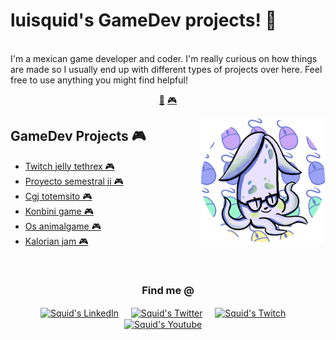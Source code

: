 # luisquid's GameDev projects! 👾


<br>I'm a mexican game developer and coder. I'm really curious on how things are made so I usually end up with different types of projects over here. Feel free to use anything you might find helpful!


<p align="center">
<a href="https://github.com/luisquid/luisquid/blob/master/bots.md">🤖</a>
<a href="https://github.com/luisquid/luisquid/blob/master/gamedev.md">🎮</a>
</p>


<a href="https://twitter.com/luisquid">
<img align="right" height="auto" width="200" src="https://github.com/luisquid/luisquid/raw/master/img/SquidPP_Circular.png"/>
</a>


## GameDev Projects 🎮
- [Twitch jelly tethrex  🎮](https://github.com/luisquid/twitch-jelly-tethrex) 
- [Proyecto semestral ii  🎮](https://github.com/luisquid/proyecto-semestral-ii) 
- [Cgj totemsito  🎮](https://github.com/luisquid/cgj-totemsito) 
- [Konbini game  🎮](https://github.com/luisquid/konbini-game) 
- [Os animalgame  🎮](https://github.com/luisquid/os-animalgame) 
- [Kalorian jam  🎮](https://github.com/luisquid/kalorian-jam) 



<br>

<div align="center">
<h3 align="center">Find me @</h3>
</div>
<p align="center">
<a href="https://www.linkedin.com/in/luis-bernardo-bazan-bravo-21b0b0117/" target="blank">
<img align="center" width="30px" alt="Squid's LinkedIn" src="https://www.vectorlogo.zone/logos/linkedin/linkedin-icon.svg"/></a> &nbsp; &nbsp;
<a href="https://twitter.com/luisquid" target="blank">
<img align="center" width="30px" alt="Squid's Twitter" src="https://www.vectorlogo.zone/logos/twitter/twitter-official.svg"/></a> &nbsp; &nbsp;
<a href="https://www.twitch.tv/luisquid_" target="blank">
<img align="center" width="30px" alt="Squid's Twitch" src="https://www.vectorlogo.zone/logos/twitch/twitch-icon.svg"/></a> &nbsp; &nbsp;
<a href="https://www.youtube.com/channel/UCX2KlpFCbs3MG9WLqCNMJxA" target="blank">
<img align="center" width="30px" alt="Squid's Youtube" src="https://www.vectorlogo.zone/logos/youtube/youtube-icon.svg"/></a> &nbsp; &nbsp;

</p>


